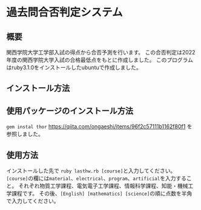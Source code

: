 # 過去問合否判定システム

## 概要
関西学院大学工学部入試の得点から合否予測を行います。
この合否判定は2022年度の関西学院大学入試の合格最低点をもとに作成しました。
このプログラムはruby3.1.0をインストールしたubuntuで作成しました。

## インストール方法

## 使用パッケージのインストール方法
`gem instal thor`
https://qiita.com/ongaeshi/items/96f2c57111b1162f80f1
を参照しました。

## 使用方法
インストールした先で
`ruby lasthw.rb [course]`と入力してください。
`[course]`の欄には`material`、`electrical`、`program`、`artificial`を入力すること。
それぞれ物質工学課程、電気電子工学課程、情報科学課程、知能・機械工学課程です。
その後、`[English] [mathematics] [science]`の順に点数を半角で入力してください。
